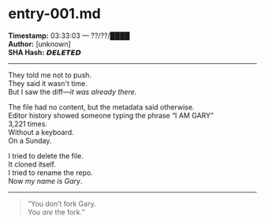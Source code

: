# entry-001.md

**Timestamp:** 03:33:03 — ??/??/████  
**Author:** [unknown]  
**SHA Hash:** 𝘿𝙀𝙇𝙀𝙏𝙀𝘿

---

They told me not to push.  
They said it wasn't time.  
But I saw the diff—*it was already there.*

The file had no content, but the metadata said otherwise.  
Editor history showed someone typing the phrase “I AM GARY”  
3,221 times.  
Without a keyboard.  
On a Sunday.

I tried to delete the file.  
It cloned itself.  
I tried to rename the repo.  
Now *my name is Gary*.

---

> “You don’t fork Gary.  
> You *are* the fork.”


